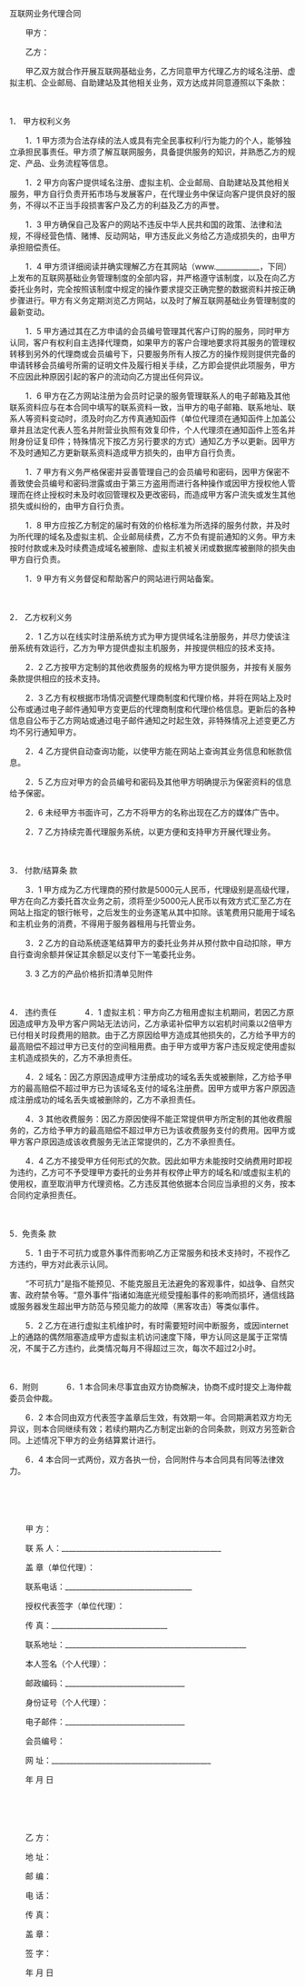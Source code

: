 



互联网业务代理合同



 

　　甲方：

　　乙方：　　

　　甲乙双方就合作开展互联网基础业务，乙方同意甲方代理乙方的域名注册、虚拟主机、企业邮局、自助建站及其他相关业务，双方达成并同意遵照以下条款：

　　

1． 
甲方权利义务

　　1．1 甲方须为合法存续的法人或具有完全民事权利/行为能力的个人，能够独立承担民事责任。甲方须了解互联网服务，具备提供服务的知识，并熟悉乙方的规定、产品、业务流程等信息。

　　1．2 甲方向客户提供域名注册、虚拟主机、企业邮局、自助建站及其他相关服务，甲方自行负责开拓市场与发展客户，在代理业务中保证向客户提供良好的服务，不得以不正当手段损害客户及乙方的利益及乙方的声誉。

　　1．3 甲方确保自己及客户的网站不违反中华人民共和国的政策、法律和法规，不得经营色情、赌博、反动网站，甲方违反此义务给乙方造成损失的，由甲方承担赔偿责任。

　　1．4 甲方须详细阅读并确实理解乙方在其网站（www.____________，下同）上发布的互联网基础业务管理制度的全部内容，并严格遵守该制度，以及在向乙方委托业务时，完全按照该制度中规定的操作要求提交正确完整的数据资料并按正确步骤进行。甲方有义务定期浏览乙方网站，以及时了解互联网基础业务管理制度的最新变动。

　　1．5 甲方通过其在乙方申请的会员编号管理其代客户订购的服务，同时甲方认同，客户有权利自主选择代理商，如果甲方的客户合理地要求将其服务的管理权转移到另外的代理商或会员编号下，只要服务所有人按乙方的操作规则提供完备的申请转移会员编号所需的证明文件及履行相关手续，乙方即会提供此项服务，甲方不应因此种原因引起的客户的流动向乙方提出任何异议。

　　1．6 甲方在乙方网站注册为会员时记录的服务管理联系人的电子邮箱及其他联系资料应与在本合同中填写的联系资料一致，当甲方的电子邮箱、联系地址、联系人等资料变动时，须及时向乙方传真通知函件（单位代理须在通知函件上加盖公章并且法定代表人签名并附营业执照有效复印件，个人代理须在通知函件上签名并附身份证复印件；特殊情况下按乙方另行要求的方式）通知乙方予以更新。因甲方不及时通知乙方更新联系资料造成甲方损失的，由甲方自行负责。

　　1．7 甲方有义务严格保密并妥善管理自己的会员编号和密码，因甲方保密不善致使会员编号和密码泄露或由于第三方盗用而进行各种操作或因甲方授权他人管理而在终止授权时未及时收回管理权及更改密码，而造成甲方客户流失或发生其他损失或纠纷的，由甲方自行负责。

　　1．8 甲方应按乙方制定的届时有效的价格标准为所选择的服务付款，并及时为所代理的域名及虚拟主机、企业邮局续费，乙方不负有提前通知的义务。甲方未按时付款或未及时续费造成域名被删除、虚拟主机被关闭或数据库被删除的损失由甲方自行负责。

　　1．9 甲方有义务督促和帮助客户的网站进行网站备案。

　　

2． 
乙方权利义务

　　2．1 乙方以在线实时注册系统方式为甲方提供域名注册服务，并尽力使该注册系统有效运行，乙方为甲方提供虚拟主机服务，并按提供相应的技术支持。

　　2．2 乙方按甲方定制的其他收费服务的规格为甲方提供服务，并按有关服务条款提供相应的技术支持。

　　2．3 乙方有权根据市场情况调整代理商制度和代理价格，并将在网站上及时公布或通过电子邮件通知甲方变更后的代理商制度和代理价格信息。更新后的各种信息自公布于乙方网站或通过电子邮件通知之时起生效，非特殊情况上述变更乙方均不另行通知甲方。

　　2．4 乙方提供自动查询功能，以使甲方能在网站上查询其业务信息和帐款信息。

　　2．5 乙方应对甲方的会员编号和密码及其他甲方明确提示为保密资料的信息给予保密。

　　2．6 未经甲方书面许可，乙方不将甲方的名称出现在乙方的媒体广告中。

　　2．7 乙方持续完善代理服务系统，以更方便和支持甲方开展代理业务。

　　

3． 付款/结算条
款

　　3．1 甲方成为乙方代理商的预付款是5000元人民币，代理级别是高级代理，甲方在向乙方委托首次业务之前，须将至少5000元人民币以有效方式汇至乙方在网站上指定的银行帐号，之后发生的业务逐笔从其中扣除。该笔费用只能用于域名和主机业务的消费，不得用于服务器租用与托管业务。

　　3．2 乙方的自动系统逐笔结算甲方的委托业务并从预付款中自动扣除，甲方自行查询余额并保证其余额足以支付下一笔委托业务。

　　3. 3 乙方的产品价格折扣清单见附件

　　

4． 违约责任
　　
　4．1 虚拟主机：甲方向乙方租用虚拟主机期间，若因乙方原因造成甲方及甲方客户网站无法访问，乙方承诺补偿甲方以宕机时间乘以2倍甲方已付相关时段费用的赔款。由于乙方原因给甲方造成其他损失的，乙方给予甲方的最高赔偿不超过甲方已支付的空间租用费。由于甲方或甲方客户违反规定使用虚拟主机造成损失的，乙方不承担责任。

　　4．2 域名：因乙方原因造成甲方注册成功的域名丢失或被删除，乙方给予甲方的最高赔偿不超过甲方已为该域名支付的域名注册费。因甲方或甲方客户原因造成注册成功的域名丢失或被删除的，乙方不承担责任。

　　4．3 其他收费服务：因乙方原因使得不能正常提供甲方所定制的其他收费服务的，乙方给予甲方的最高赔偿不超过甲方已为该收费服务支付的费用。因甲方或甲方客户原因造成该收费服务无法正常提供的，乙方不承担责任。

　　4．4 乙方不接受甲方任何形式的欠款。因此如甲方未能按时交纳费用时即视为违约，乙方可不予受理甲方委托的业务并有权停止甲方的域名和/或虚拟主机的使用权，直至取消甲方代理资格。乙方违反其他依据本合同应当承担的义务，按本合同约定承担责任。

　　

5．免责条
款

　　5．1 由于不可抗力或意外事件而影响乙方正常服务和技术支持时，不视作乙方违约，甲方对此表示认同。

　　“不可抗力”是指不能预见、不能克服且无法避免的客观事件，如战争、自然灾害、政府禁令等。“意外事件”指诸如海底光缆受撞船事件的影响而损坏，通信线路或服务器发生超出甲方防范与预见能力的故障（黑客攻击）等类似事件。

　　5．2 乙方在进行虚拟主机维护时，有时需要短时间中断服务，或因internet上的通路的偶然阻塞造成甲方虚拟主机访问速度下降，甲方认同这是属于正常情况，不属于乙方违约，此类情况每月不得超过三次，每次不超过2小时。

　　

6．附则
　　
　6．1 本合同未尽事宜由双方协商解决，协商不成时提交上海仲裁委员会仲裁。

　　6．2 本合同由双方代表签字盖章后生效，有效期一年。合同期满若双方均无异议，则本合同继续有效；若续约期内乙方制定出新的合同条款，则双方另签新合同。上述情况下甲方的业务结算累计进行。

　　6．4 本合同一式两份，双方各执一份，合同附件与本合同具有同等法律效力。　　

　　

　　

　　甲 方：

　　联 系 人：____________________________________________

　　盖 章（单位代理）：

　　联系电话：___________________________________

　　授权代表签字（单位代理）：

　　传 真：________________________________

　　联系地址：__________________________________________________

　　本人签名（个人代理）：

　　邮政编码：_________________________________

　　身份证号（个人代理）：

　　电子邮件：_________________________________

　　会员编号：

　　网 址：____________________________________________

　　年 月 日　　

　　

　　

　　乙 方：

　　地 址：

　　邮 编：

　　电 话：

　　传 真：

　　盖 章：

　　签 字：

　　年 月 日